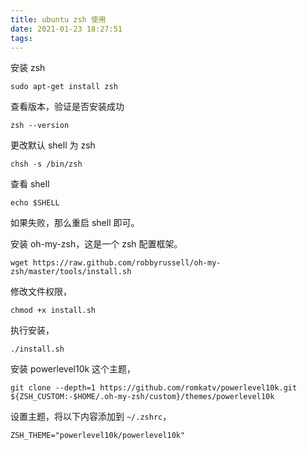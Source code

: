 ```yaml
---
title: ubuntu zsh 使用
date: 2021-01-23 18:27:51
tags:
---
```

安装 zsh
```
sudo apt-get install zsh
```
查看版本，验证是否安装成功
```
zsh --version
```
更改默认 shell 为 zsh
```
chsh -s /bin/zsh
```
查看 shell
```
echo $SHELL
```
如果失败，那么重启 shell 即可。


安装 oh-my-zsh，这是一个 zsh 配置框架。
```
wget https://raw.github.com/robbyrussell/oh-my-zsh/master/tools/install.sh
```
修改文件权限，
```
chmod +x install.sh
```
 执行安装，
 ```
 ./install.sh
 ```

安装 powerlevel10k 这个主题，
```
git clone --depth=1 https://github.com/romkatv/powerlevel10k.git ${ZSH_CUSTOM:-$HOME/.oh-my-zsh/custom}/themes/powerlevel10k
```

设置主题，将以下内容添加到 `~/.zshrc`，
```
ZSH_THEME="powerlevel10k/powerlevel10k"
```
